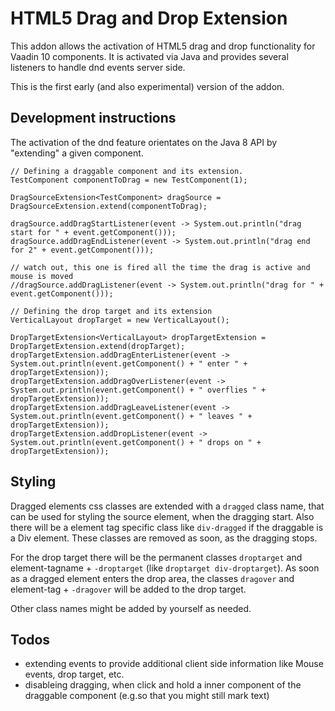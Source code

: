 # HTML5 Drag and Drop Extension

This addon allows the activation of HTML5 drag and drop functionality for Vaadin 10 components. 
It is activated via Java and provides several listeners to handle dnd events server side.

This is the first early (and also experimental) version of the addon. 

## Development instructions

The activation of the dnd feature orientates on the Java 8 API by "extending" a given component.

```
// Defining a draggable component and its extension.
TestComponent componentToDrag = new TestComponent(1);

DragSourceExtension<TestComponent> dragSource = DragSourceExtension.extend(componentToDrag);

dragSource.addDragStartListener(event -> System.out.println("drag start for " + event.getComponent()));
dragSource.addDragEndListener(event -> System.out.println("drag end for 2" + event.getComponent()));

// watch out, this one is fired all the time the drag is active and mouse is moved
//dragSource.addDragListener(event -> System.out.println("drag for " + event.getComponent()));

// Defining the drop target and its extension
VerticalLayout dropTarget = new VerticalLayout();

DropTargetExtension<VerticalLayout> dropTargetExtension = DropTargetExtension.extend(dropTarget);
dropTargetExtension.addDragEnterListener(event -> System.out.println(event.getComponent() + " enter " + dropTargetExtension));
dropTargetExtension.addDragOverListener(event -> System.out.println(event.getComponent() + " overflies " + dropTargetExtension));
dropTargetExtension.addDragLeaveListener(event -> System.out.println(event.getComponent() + " leaves " + dropTargetExtension));
dropTargetExtension.addDropListener(event -> System.out.println(event.getComponent() + " drops on " + dropTargetExtension));
```

## Styling

Dragged elements css classes are extended with a `dragged` class name, that can be used for styling the source element, when the dragging start. Also there will be a element tag specific class like `div-dragged` if the draggable is a Div element.
These classes are removed as soon, as the dragging stops.

For the drop target there will be the permanent classes `droptarget` and element-tagname + `-droptarget` (like `droptarget div-droptarget`). As soon as a dragged element enters the drop area, the classes `dragover` and element-tag + `-dragover` will be added to the drop target.

Other class names might be added by yourself as needed.

## Todos

- extending events to provide additional client side information like Mouse events, drop target, etc.
- disableing dragging, when click and hold a inner component of the draggable component (e.g.so that you might still mark text)
